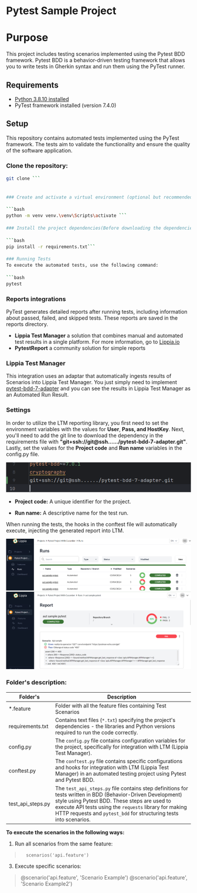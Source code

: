 
# Pytest Sample Project  

# Purpose

This project includes testing scenarios implemented using the Pytest BDD framework. Pytest BDD is a behavior-driven testing framework that allows you to write tests in Gherkin syntax and run them using the PyTest runner.
  
## Requirements  
  
 - [Python 3.8.10 installed](https://www.python.org/)  
 - PyTest framework installed (version 7.4.0)  
  
## Setup  
This repository contains automated tests implemented using the PyTest framework. The tests aim to validate the functionality and ensure the quality of the software application.  
  
  
### Clone the repository:  
  
```bash  
git clone ```  
  
  
### Create and activate a virtual environment (optional but recommended):  
  
```bash  
python -m venv venv.\venv\Scripts\activate ```  
  
### Install the project dependencies(Before downloading the dependencies, add the path to install the Lippia Test Manager Reporter from git.):  
  
```bash  
pip install -r requirements.txt```  
  
### Running Tests  
To execute the automated tests, use the following command:  
  
```bash  
pytest  
```  
  
###  Reports integrations
PyTest generates detailed reports after running tests, including information about passed, failed, and skipped tests. These reports are saved in the reports directory.  
  
 - **Lippia Test Manager** a solution that combines manual and automated test results in a single platform. For more information, go to [Lippia.io](https://lippia.io)
 - **PytestReport** a community solution for simple reports

### Lippia Test Manager
This integration uses an adaptar that automatically ingests results of Scenarios into Lippia Test Manager. You just simply need to implement [pytest-bdd-7-adapter](https://gitlab.crowdaronline.com/lippia/products/test-manager/adapters/pytest-bdd-7-adapter) and you can see the results in Lippia Test Manager as an Automated Run Result.

### **Settings**

In order to utilize the LTM reporting library, you first need to set the environment variables with the values for **User**, **Pass, and HostKey**. 
Next, you'll need to add the git line to download the dependency in the requirements file with **"git+ssh://git@ssh....../pytest-bdd-7-adapter.git"**. 
Lastly, set the values for the **Project code** and **Run name** variables in the config.py file.

![requirements](docs/img/requirements.png)

 - **Project code:** A unique identifier for the project.

    
-   **Run name:** A descriptive name for the test run.

When running the tests, the hooks in the conftest file will automatically execute, injecting the generated report into LTM. 

  ![runs-ltm](docs/img/runs-ltm.png)
  ![run-ltm](docs/img/run-ltm.png)

### **Folder's description:**
|Folder's|Description  |
|--|--|
|*.feature  |Folder with all the feature files containing Test Scenarios  |
|requirements.txt|Contains text files (`*.txt`) specifying the project's dependencies - the libraries and Python versions required to run the code correctly.|
|config.py|The `config.py` file contains configuration variables for the project, specifically for integration with LTM (Lippia Test Manager). |
|conftest.py|The `conftest.py` file contains specific configurations and hooks for integration with LTM (Lippia Test Manager) in an automated testing project using Pytest and Pytest BDD.|
|test_api_steps.py|The `test_api_steps.py` file contains step definitions for tests written in BDD (Behavior-Driven Development) style using Pytest BDD. These steps are used to execute API tests using the `requests` library for making HTTP requests and `pytest_bdd` for structuring tests into scenarios.|

**To execute the scenarios in the following ways:**

 1. Run all scenarios from the same feature:

>       scenarios('api.feature')

 3. Execute specific scenarios:

>    @scenario('api.feature', 'Scenario Example')
     @scenario('api.feature', 'Scenario Example2')

